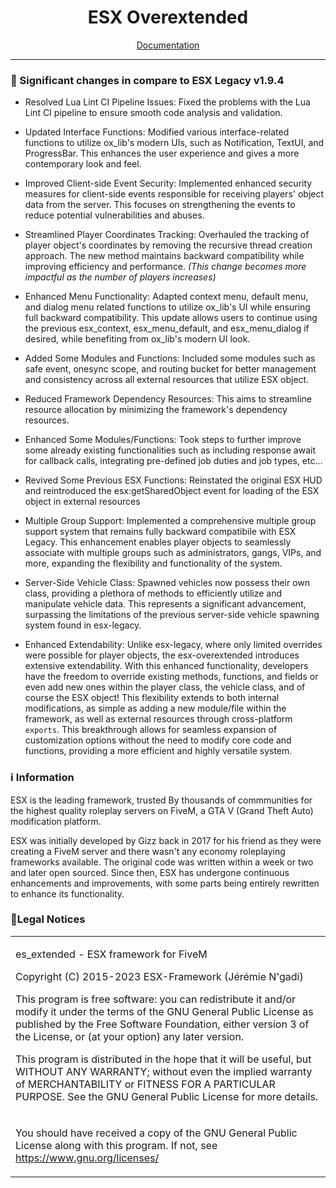 <h1 align='center'>ESX Overextended</a></h1>
<p align='center'><a href='https://esx-overextended.github.io/es_extended/installation'>Documentation</a></b></h5>

<hr>

### 📝 Significant changes in compare to ESX Legacy v1.9.4

- Resolved Lua Lint CI Pipeline Issues: Fixed the problems with the Lua Lint CI pipeline to ensure smooth code analysis and validation.

- Updated Interface Functions: Modified various interface-related functions to utilize ox_lib's modern UIs, such as Notification, TextUI, and ProgressBar. This enhances the user experience and gives a more contemporary look and feel.

- Improved Client-side Event Security: Implemented enhanced security measures for client-side events responsible for receiving players' object data from the server. This focuses on strengthening the events to reduce potential vulnerabilities and abuses.

- Streamlined Player Coordinates Tracking: Overhauled the tracking of player object's coordinates by removing the recursive thread creation approach. The new method maintains backward compatibility while improving efficiency and performance. _(This change becomes more impactful as the number of players increases)_

- Enhanced Menu Functionality: Adapted context menu, default menu, and dialog menu related functions to utilize ox_lib's UI while ensuring full backward compatibility. This update allows users to continue using the previous esx_context, esx_menu_default, and esx_menu_dialog if desired, while benefiting from ox_lib's modern UI look.

- Added Some Modules and Functions: Included some modules such as safe event, onesync scope, and routing bucket for better management and consistency across all external resources that utilize ESX object.

- Reduced Framework Dependency Resources: This aims to streamline resource allocation by minimizing the framework's dependency resources.

- Enhanced Some Modules/Functions: Took steps to further improve some already existing functionalities such as including response await for callback calls, integrating pre-defined job duties and job types, etc...

- Revived Some Previous ESX Functions: Reinstated the original ESX HUD and reintroduced the esx:getSharedObject event for loading of the ESX object in external resources

- Multiple Group Support: Implemented a comprehensive multiple group support system that remains fully backward compatibile with ESX Legacy. This enhancement enables player objects to seamlessly associate with multiple groups such as administrators, gangs, VIPs, and more, expanding the flexibility and functionality of the system.

- Server-Side Vehicle Class: Spawned vehicles now possess their own class, providing a plethora of methods to efficiently utilize and manipulate vehicle data. This represents a significant advancement, surpassing the limitations of the previous server-side vehicle spawning system found in esx-legacy.

- Enhanced Extendability: Unlike esx-legacy, where only limited overrides were possible for player objects, the esx-overextended introduces extensive extendability. With this enhanced functionality, developers have the freedom to override existing methods, functions, and fields or even add new ones within the player class, the vehicle class, and of course the ESX object! This flexibility extends to both internal modifications, as simple as adding a new module/file within the framework, as well as external resources through cross-platform `exports`. This breakthrough allows for seamless expansion of customization options without the need to modify core code and functions, providing a more efficient and highly versatile system.

### ℹ Information

ESX is the leading framework, trusted By thousands of commmunities for the highest quality roleplay servers on FiveM, a GTA V (Grand Theft Auto) modification platform.

ESX was initially developed by Gizz back in 2017 for his friend as they were creating a FiveM server and there wasn't any economy roleplaying frameworks available. The original code was written within a week or two and later open sourced. Since then, ESX has undergone continuous enhancements and improvements, with some parts being entirely rewritten to enhance its functionality.

### 📌Legal Notices

<table>
<tr>
<td>

es_extended - ESX framework for FiveM

Copyright (C) 2015-2023 ESX-Framework (Jérémie N'gadi)

This program is free software: you can redistribute it and/or modify it under the terms of the GNU General Public License as published by the Free Software Foundation, either version 3 of the License, or (at your option) any later version.

This program is distributed in the hope that it will be useful, but WITHOUT ANY WARRANTY; without even the implied warranty of MERCHANTABILITY or FITNESS FOR A PARTICULAR PURPOSE.
See the GNU General Public License for more details.

</td>
</tr>

<tr>
<td>

You should have received a copy of the GNU General Public License along with this program.
If not, see https://www.gnu.org/licenses/

</td>
</tr>
</table>
